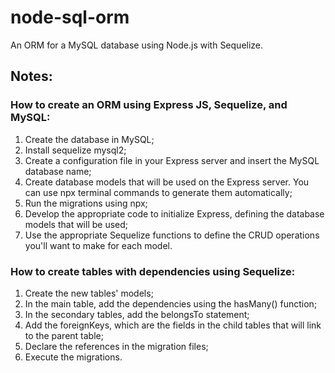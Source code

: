 # node-sql-orm
An ORM for a MySQL database using Node.js with Sequelize.

<h2>Notes:</h2>

<h3>How to create an ORM using Express JS, Sequelize, and MySQL:</h3>

<ol>
  <li>Create the database in MySQL;</li>
  <li>Install sequelize mysql2;</li>
  <li>Create a configuration file in your Express server and insert the MySQL database name;</li>
  <li>Create database models that will be used on the Express server. You can use npx terminal commands to generate them automatically;</li>
  <li>Run the migrations using npx;</li>
  <li>Develop the appropriate code to initialize Express, defining the database models that will be used;</li>
  <li>Use the appropriate Sequelize functions to define the CRUD operations you'll want to make for each model.</li>
</ol>

<h3>How to create tables with dependencies using Sequelize:</h3>

<ol>
  <li>Create the new tables' models;</li>
  <li>In the main table, add the dependencies using the hasMany() function;</li>
  <li>In the secondary tables, add the belongsTo statement;</li>
  <li>Add the foreignKeys, which are the fields in the child tables that will link to the parent table;</li>
  <li>Declare the references in the migration files;</li>
  <li>Execute the migrations.</li>
</ol>
